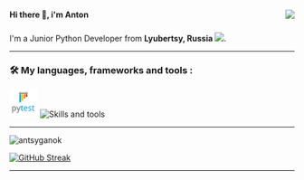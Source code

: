 
#### Hi there 👋, i'm Anton  <img align="right" src="https://komarev.com/ghpvc/?username=antsyganok"/>
### 
I'm a Junior Python Developer from  <b>Lyubertsy, Russia</b> <img src="https://cdn-icons-png.flaticon.com/512/197/197408.png" width="13"/>.

---
### :hammer_and_wrench: My languages, frameworks and tools :
<div>
<p align="left">
    <img src="https://github.com/devicons/devicon/blob/master/icons/pytest/pytest-original-wordmark.svg" width="50" height="50"/>
    <img src="https://skillicons.dev/icons?i=py,django,html,bootstrap,postgres,sqlite,mysql,nginx,git,github,gitlab,githubactions,docker,vscode,pycharm,linux,apple,bash,postman" alt="Skills and tools"/>
</p>
<!-- gunicorn json Redoc API DRF6-->
<!-- :man_technologist: -->
</div>

---
<p align="left"> <img src="https://github-readme-stats.vercel.app/api?username=antsyganok&show_icons=true&theme=gotham" alt="antsyganok" />

<a href="https://git.io/streak-stats"><img src="https://streak-stats.demolab.com?user=antsyganok&theme=whatsapp-dark&hide_border=true&date_format=j%20M%5B%20Y%5D" alt="GitHub Streak" /></a>

---


<!--
**antsyganok/antsyganok** is a ✨ _special_ ✨ repository because its `README.md` (this file) appears on your GitHub profile.

Here are some ideas to get you started:

- 🔭 I’m currently working on ...
- 🌱 I’m currently learning ...
- 👯 I’m looking to collaborate on ...
- 🤔 I’m looking for help with ...
- 💬 Ask me about ...
- 📫 How to reach me: ...
- 😄 Pronouns: ...
- ⚡ Fun fact: ...
-->

